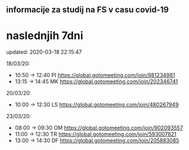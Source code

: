 ## informacije za studij na FS v casu covid-19

# naslednjih 7dni
updated: 2020-03-18 22:15:47

18/03/20:
 - 10:50 -> 12:40
	PI https://global.gotomeeting.com/join/981234981
 - 13:15 -> 14:45
	MK https://global.gotomeeting.com/join/202346741

20/03/20:
 - 10:00 -> 12:30
	LS https://global.gotomeeting.com/join/480267949

23/03/20:
 - 08:00 -> 09:30
	OM https://global.gotomeeting.com/join/902093557
 - 11:00 -> 12:30
	TR https://global.gotomeeting.com/join/593007621
 - 13:00 -> 14:30
	DF https://global.gotomeeting.com/join/205883085
